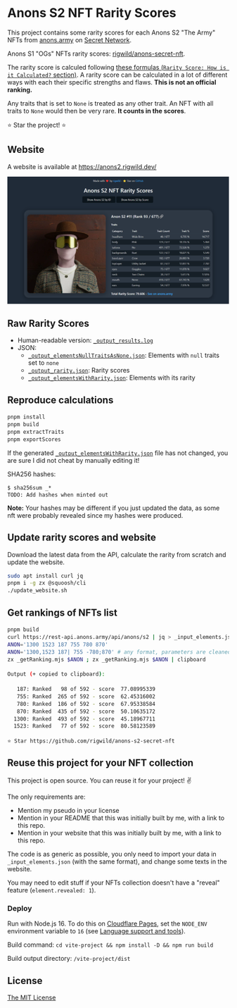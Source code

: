 # Anons S2 NFT Rarity Scores

This project contains some rarity scores for each Anons S2 "The Army" NFTs from [anons.army](https://anons.army/) on [Secret Network](https://scrt.network/).

Anons S1 "OGs" NFTs rarity scores: [rigwild/anons-secret-nft](https://github.com/rigwild/anons-secret-nft).

The rarity score is calculed following [these formulas (`Rarity Score: How is it Calculated?` section)](https://raritytools.medium.com/ranking-rarity-understanding-rarity-calculation-methods-86ceaeb9b98c#2942). A rarity score can be calculated in a lot of different ways with each their specific strengths and flaws. **This is not an official ranking.**

Any traits that is set to `None` is treated as any other trait. An NFT with all traits to `None` would then be very rare. **It counts in the scores**.

⭐ Star the project! ⭐

## Website

A website is available at https://anons2.rigwild.dev/

![website screenshot](./screenshot.webp)

## Raw Rarity Scores

- Human-readable version: [`_output_results.log`](./_output_results.log)
- JSON:
  - [`_output_elementsNullTraitsAsNone.json`](./_output_elementsNullTraitsAsNone.json): Elements with `null` traits set to `none`
  - [`_output_rarity.json`](./_output_rarity.json): Rarity scores
  - [`_output_elementsWithRarity.json`](./_output_elementsWithRarity.json): Elements with its rarity

## Reproduce calculations

```sh
pnpm install
pnpm build
pnpm extractTraits
pnpm exportScores
```

If the generated [`_output_elementsWithRarity.json`](./_output_elementsWithRarity.json) file has not changed, you are sure I did not cheat by manually editing it!

SHA256 hashes:

```
$ sha256sum _*
TODO: Add hashes when minted out
```

**Note:** Your hashes may be different if you just updated the data, as some nft were probably revealed since my hashes were produced.

## Update rarity scores and website

Download the latest data from the API, calculate the rarity from scratch and update the website.

```sh
sudo apt install curl jq
pnpm i -g zx @squoosh/cli
./update_website.sh
```

## Get rankings of NFTs list

```sh
pnpm build
curl https://rest-api.anons.army/api/anons/s2 | jq > _input_elements.json && pnpm extractTraits && pnpm exportScores
ANON='1300 1523 187 755 780 870'
ANON='1300,1523 187| 755 -780;870' # any format, parameters are cleaned!
zx _getRanking.mjs $ANON ; zx _getRanking.mjs $ANON | clipboard

Output (+ copied to clipboard):

   187: Ranked   98 of 592 - score  77.08995339
   755: Ranked  265 of 592 - score  62.45316002
   780: Ranked  186 of 592 - score  67.95338584
   870: Ranked  435 of 592 - score  50.10635172
  1300: Ranked  493 of 592 - score  45.18967711
  1523: Ranked   77 of 592 - score  80.58123589

⭐ Star https://github.com/rigwild/anons-s2-secret-nft
```

## Reuse this project for your NFT collection

This project is open source. You can reuse it for your project! ✌

The only requirements are:

- Mention my pseudo in your license
- Mention in your README that this was initially built by me, with a link to this repo.
- Mention in your website that this was initially built by me, with a link to this repo.

The code is as generic as possible, you only need to import your data in `_input_elements.json` (with the same format), and change some texts in the website.

You may need to edit stuff if your NFTs collection doesn't have a "reveal" feature (`element.revealed: 1`).

### Deploy

Run with Node.js 16. To do this on [Cloudflare Pages](https://pages.cloudflare.com/), set the `NODE_ENV` environment variable to `16` (see [Language support and tools](https://developers.cloudflare.com/pages/platform/build-configuration/#language-support-and-tools)).

Build command: `cd vite-project && npm install -D && npm run build`

Build output directory: `/vite-project/dist`

## License

[The MIT License](./LICENSE)
